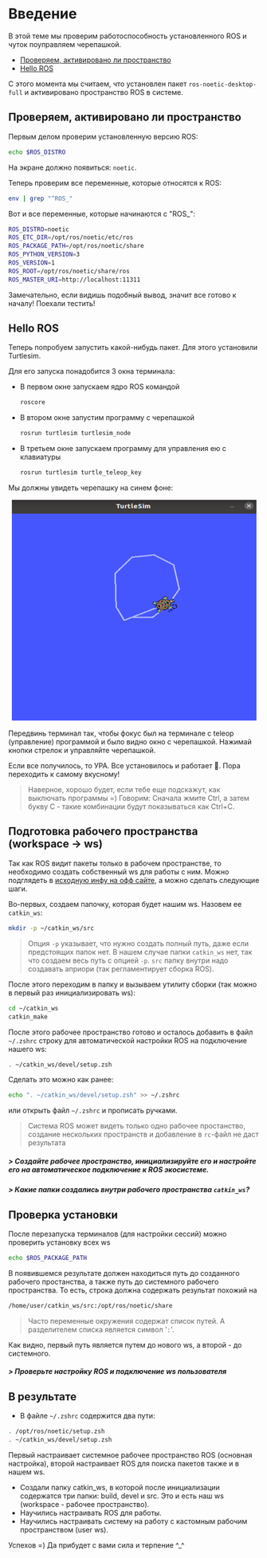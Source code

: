 # Введение

В этой теме мы проверим работоспособность установленного ROS и чуток поуправляем черепашкой.

- [Проверяем, активировано ли пространство](#проверяем-активировано-ли-пространство)
- [Hello ROS](#hello-ros)

С этого момента мы считаем, что установлен пакет `ros-noetic-desktop-full` и активировано пространство ROS в системе.



## Проверяем, активировано ли пространство

Первым делом проверим установленную версию ROS:
```bash
echo $ROS_DISTRO
```

На экране должно появиться: `noetic`.

Теперь проверим все переменные, которые относятся к ROS:
```bash
env | grep "^ROS_"
```

Вот и все переменные, которые начинаются с "ROS_":

```bash
ROS_DISTRO=noetic
ROS_ETC_DIR=/opt/ros/noetic/etc/ros
ROS_PACKAGE_PATH=/opt/ros/noetic/share
ROS_PYTHON_VERSION=3
ROS_VERSION=1
ROS_ROOT=/opt/ros/noetic/share/ros
ROS_MASTER_URI=http://localhost:11311
```

Замечательно, если видишь подобный вывод, значит все готово к началу! Поехали тестить!

## Hello ROS

Теперь попробуем запустить какой-нибудь пакет. Для этого установили Turtlesim. 

Для его запуска понадобится 3 окна терминала: 
- В первом окне запускаем ядро ROS командой 
    ```bash
    roscore
    ```

- В втором окне запустим программу с черепашкой
    ```bash
    rosrun turtlesim turtlesim_node
    ```

- В третьем окне запускаем программу для управления ею с клавиатуры 
    ```bash
    rosrun turtlesim turtle_teleop_key
    ```

Мы должны увидеть черепашку на синем фоне:

<p align="center">
<img src=img0/00_intro_turtle.png />
</p>

Передвинь терминал так, чтобы фокус был на терминале с teleop (управление) программой и было видно окно с черепашкой. Нажимай кнопки стрелок и управляйте черепашкой.

Если все получилось, то УРА. Все установилось и работает 🎉. Пора переходить к самому вкусному!

> Наверное, хорошо будет, если тебе еще подскажут, как выключать программы =) Говорим: Сначала жмите Ctrl, а затем букву C - такие комбинации будут показываться как Ctrl+C.

## Подготовка рабочего пространства (workspace -> ws)

Так как ROS видит пакеты только в рабочем пространстве, то необходимо создать собственный ws для работы с ним. Можно подглядеть в [исходную инфу на офф сайте](http://wiki.ros.org/catkin/Tutorials/create_a_workspace), а можно сделать следующие шаги.

Во-первых, создаем папочку, которая будет нашим ws. Назовем ее `catkin_ws`:
```bash
mkdir -p ~/catkin_ws/src
```
> Опция `-p` указывает, что нужно создать полный путь, даже если предстоящих папок нет.
В нашем случае папки `catkin_ws` нет, так что создаем весь путь с опцией `-p`. `src` папку внутри надо создавать априори (так регламентирует сборка ROS).

После этого переходим в папку и вызываем утилиту сборки (так можно в первый раз инициализировать ws):
```bash
cd ~/catkin_ws
catkin_make
```

После этого рабочее пространство готово и осталось добавить в файл `~/.zshrc` строку для автоматической настройки ROS на подключение нашего ws:
```bash
. ~/catkin_ws/devel/setup.zsh
```

Сделать это можно как ранее:
```bash
echo ". ~/catkin_ws/devel/setup.zsh" >> ~/.zshrc
```
или открыть файл `~/.zshrc` и прописать ручками.

> Система ROS может видеть только одно рабочее простанство, создание нескольких пространств и добавление в `rc`-файл не даст результата

##### > Создайте рабочее пространство, инициализируйте его и настройте его на автоматическое подключение к ROS экосистеме.
##### > Какие папки создались внутри рабочего пространства `catkin_ws`?

## Проверка установки

После перезапуска терминалов (для настройки сессий) можно проверить установку всех ws
```bash
echo $ROS_PACKAGE_PATH
```
В появившемся результате должен находиться путь до созданного рабочего простанства, а также путь до системного рабочего пространства. То есть, строка должна содержать результат похожий на 
```bash
/home/user/catkin_ws/src:/opt/ros/noetic/share
```

> Часто переменные окружения содержат список путей. А разделителем списка является символ '`:`'.

Как видно, первый путь является путем до нового ws, а второй - до системного.

##### > Проверьте настройку ROS и подключение ws пользователя

## В результате
- В файле `~/.zshrc` содержится два пути:
```bash
. /opt/ros/noetic/setup.zsh
. ~/catkin_ws/devel/setup.zsh
```

Первый настраивает системное рабочее пространство ROS (основная настройка), второй настраивает ROS для поиска пакетов также и в нашем ws.

- Создали папку catkin_ws, в которой после инициализации содержатся три папки: build, devel и src. Это и есть наш ws (workspace - рабочее пространство).
- Научились настраивать ROS для работы.
- Научились настраивать систему на работу с кастомным рабочим пространством (user ws).

Успехов =) Да прибудет с вами сила и терпение ^_^
